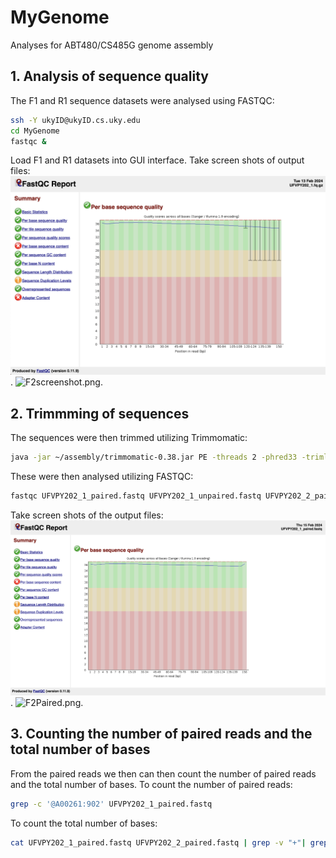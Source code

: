 # MyGenome
Analyses for ABT480/CS485G genome assembly

## 1. Analysis of sequence quality
The F1 and R1 sequence datasets were analysed using FASTQC: 
```bash
ssh -Y ukyID@ukyID.cs.uky.edu
cd MyGenome
fastqc &
```
Load F1 and R1 datasets into GUI interface.
Take screen shots of output files:
![F1screenshot.png](F1Screenshot).
![F2screenshot.png](/data/F2screenshot.png).

## 2. Trimmming of sequences
The sequences were then trimmed utilizing Trimmomatic:
```bash
java -jar ~/assembly/trimmomatic-0.38.jar PE -threads 2 -phred33 -trimlog UFVPY202_errorlog.txt UFVPY202_1.fq.gz UFVPY202_2.fq.gz UFVPY202_1_paired.fastq UFVPY202_1_unpaired.fastq UFVPY202_2_paired.fastq UFVPY202_2_unpaired.fastq ILLUMINACLIP:adaptors.fasta:2:30:10 SLIDINGWINDOW:20:20 MINLEN:120
```
These were then analysed utilizing FASTQC:
```bash
fastqc UFVPY202_1_paired.fastq UFVPY202_1_unpaired.fastq UFVPY202_2_paired.fastq UFVPY202_unpaired.fastq
```
Take screen shots of the output files:
![F1Paired.png](/F1Paired.png).
![F2Paired.png](/F2Paired.png).

## 3. Counting the number of paired reads and the total number of bases
From the paired reads we then can then count the number of paired reads and the total number of bases. 
To count the number of paired reads:
```bash
grep -c '@A00261:902' UFVPY202_1_paired.fastq
```
To count the total number of bases:
```bash
cat UFVPY202_1_paired.fastq UFVPY202_2_paired.fastq | grep -v "+"| grep -e "F" -e "#" -e ":" -e "," | wc -c
```
